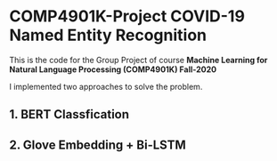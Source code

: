 # COMP4901K-Project COVID-19 Named Entity Recognition 
This is the code for the Group Project of course **Machine Learning for Natural Language Processing (COMP4901K) Fall-2020**

I implemented two approaches to solve the problem.

## 1. BERT Classfication 

## 2. Glove Embedding + Bi-LSTM 

